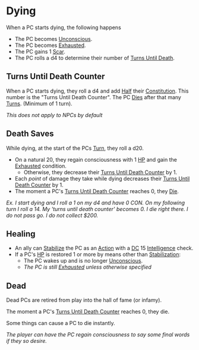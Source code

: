 # Dying

When a PC starts dying, the following happens

- The PC becomes [Unconscious](Unconscious.md).
- The PC becomes [Exhausted](Exhausted.md).
- The PC gains 1 [Scar](../../Player%20Characters/Derived%20Statistics/Scars.md).
- The PC rolls a d4 to determine their number of [Turns Until Death](#Turns%20Until%20Death%20Counter).

## Turns Until Death Counter

When a PC starts dying, they roll a d4 and add [Half](../Core%20Procedures/Half.md) their [Constitution](../../Player%20Characters/The%20Ability%20Scores/Constitution.md). This number is the "Turns Until Death Counter". The PC [Dies](#Dead) after that many [Turns](../Core%20Procedures/Turn.md). (Minimum of 1 turn).

*This does not apply to NPCs by default*

## Death Saves

While dying, at the start of the PCs [Turn](../Core%20Procedures/Turn.md), they roll a d20.

- On a natural 20, they regain consciousness with 1 [HP](../../Player%20Characters/Derived%20Statistics/Health%20Points.md) and gain the [Exhausted](Exhausted.md) condition.
	- Otherwise, they decrease their [Turns Until Death Counter](#Turns%20Until%20Death%20Counter) by 1.
- Each *point* of damage they take while dying decreases their [Turns Until Death Counter](#Turns%20Until%20Death%20Counter) by 1.
- The moment a PC's [Turns Until Death Counter](#Turns%20Until%20Death%20Counter) reaches 0, they [Die](#Dead).

*Ex. I start dying and I roll a 1 on my d4 and have 0 CON. On my following turn I roll a 14. My 'turns until death counter' becomes 0. I die right there. I do not pass go. I do not collect $200.*

## Healing

- An ally can [Stabilize](Stabilized.md) the PC as an [Action](../Core%20Procedures/Action.md) with a [DC](../Core%20Procedures/DC.md) 15 [Intelligence](../../Player%20Characters/The%20Ability%20Scores/Intelligence.md) check.
- If a PC's [HP](../../Player%20Characters/Derived%20Statistics/Health%20Points.md) is restored 1 or more by means other than [Stabilization](Stabilized.md):
	- The PC wakes up and is no longer [Unconscious](Unconscious.md).
	- *The PC is still [Exhausted](Exhausted.md) unless otherwise specified*

## Dead

Dead PCs are retired from play into the hall of fame (or infamy).

The moment a PC's [Turns Until Death Counter](#Turns%20Until%20Death%20Counter) reaches 0, they die.

Some things can cause a PC to die instantly.

*The player can have the PC regain consciousness to say some final words if they so desire.*
